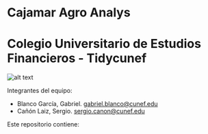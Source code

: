 # Cajamar Agro Analys
# Colegio Universitario de Estudios Financieros - Tidycunef

![alt text](http://trescomweb.es/smartresidences/wp-content/uploads/2016/03/imagen-universidad-_0016_Objeto-inteligente-vectorial.jpg)

Integrantes del equipo:
- Blanco García, Gabriel. gabriel.blanco@cunef.edu
- Cañón Laiz, Sergio. sergio.canon@cunef.edu

Este repositorio contiene:
